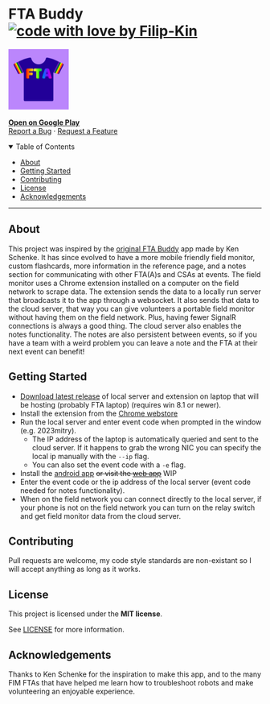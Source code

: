 # FTA Buddy [![code with love by Filip-Kin](https://img.shields.io/badge/%3C%2F%3E_with_%E2%99%A5_by-Filip_Kin-FF1414?style=flat-square)](https://github.com/Filip-Kin)
<img src="shared/logo.svg" alt="Logo" width="120" height="120">

<a href="https://play.google.com/store/apps/details?id=com.filipkin.ftahelper"><strong>Open on Google Play</strong></a>
<br />
<a href="https://github.com/Filip-Kin/fta-buddy/issues/new?assignees=&labels=bug&template=01_BUG_REPORT.md&title=bug%3A+">Report a Bug</a>
·
<a href="https://github.com/Filip-Kin/fta-buddy/issues/new?assignees=&labels=enhancement&template=02_FEATURE_REQUEST.md&title=feat%3A+">Request a Feature</a>

<details open="open">
<summary>Table of Contents</summary>

- [About](#about)
- [Getting Started](#getting-started)
- [Contributing](#contributing)
- [License](#license)
- [Acknowledgements](#acknowledgements)

</details>

---

## About

This project was inspired by the [original FTA Buddy](https://github.com/kenschenke/FTA-Buddy-Android) app made by Ken Schenke.
It has since evolved to have a more mobile friendly field monitor, custom flashcards, more information in the reference page, and a notes section for communicating with other FTA(A)s and CSAs at events.
The field monitor uses a Chrome extension installed on a computer on the field network to scrape data. The extension sends the data to a locally run server that broadcasts it to the app through a websocket. It also sends that data to the cloud server, that way you can give volunteers a portable field monitor without having them on the field network. Plus, having fewer SignalR connections is always a good thing.
The cloud server also enables the notes functionality. The notes are also persistent between events, so if you have a team with a weird problem you can leave a note and the FTA at their next event can benefit!

## Getting Started

- [Download latest release](https://github.com/Filip-Kin/FTA-Buddy/releases/latest) of local server and extension on laptop that will be hosting (probably FTA laptop) (requires win 8.1 or newer).
- Install the extension from the [Chrome webstore](https://chrome.google.com/webstore/detail/fta-buddy/kddnhihfpfnehnnhbkfajdldlgigohjc)
- Run the local server and enter event code when prompted in the window (e.g. 2023mitry).
    - The IP address of the laptop is automatically queried and sent to the cloud server. If it happens to grab the wrong NIC you can specify the local ip manually with the `--ip` flag.
    - You can also set the event code with a `-e` flag.
- Install the [android app](https://play.google.com/store/apps/details?id=com.filipkin.ftahelper) ~~or visit the [web app](https://ftabuddy.filipkin.com)~~ WIP
- Enter the event code or the ip address of the local server (event code needed for notes functionality).
- When on the field network you can connect directly to the local server, if your phone is not on the field network you can turn on the relay switch and get field monitor data from the cloud server.

## Contributing

Pull requests are welcome, my code style standards are non-existant so I will accept anything as long as it works.

## License

This project is licensed under the **MIT license**.

See [LICENSE](LICENSE) for more information.

## Acknowledgements

Thanks to Ken Schenke for the inspiration to make this app, and to the many FIM FTAs that have helped me learn how to troubleshoot robots and make volunteering an enjoyable experience.
